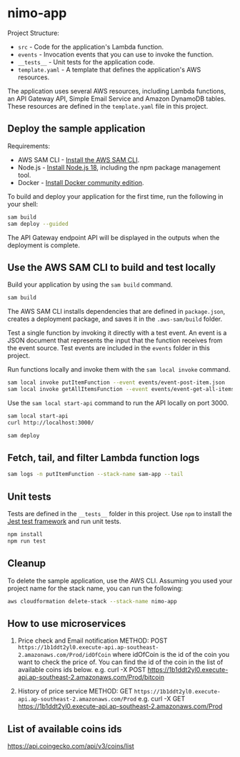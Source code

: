 # nimo-app

Project Structure:

- `src` - Code for the application's Lambda function.
- `events` - Invocation events that you can use to invoke the function.
- `__tests__` - Unit tests for the application code.
- `template.yaml` - A template that defines the application's AWS resources.

The application uses several AWS resources, including Lambda functions, an API Gateway API, Simple Email Service and Amazon DynamoDB tables. These resources are defined in the `template.yaml` file in this project.

## Deploy the sample application

Requirements:

- AWS SAM CLI - [Install the AWS SAM CLI](https://docs.aws.amazon.com/serverless-application-model/latest/developerguide/serverless-sam-cli-install.html).
- Node.js - [Install Node.js 18](https://nodejs.org/en/), including the npm package management tool.
- Docker - [Install Docker community edition](https://hub.docker.com/search/?type=edition&offering=community).

To build and deploy your application for the first time, run the following in your shell:

```bash
sam build
sam deploy --guided
```

The API Gateway endpoint API will be displayed in the outputs when the deployment is complete.

## Use the AWS SAM CLI to build and test locally

Build your application by using the `sam build` command.

```bash
sam build
```

The AWS SAM CLI installs dependencies that are defined in `package.json`, creates a deployment package, and saves it in the `.aws-sam/build` folder.

Test a single function by invoking it directly with a test event. An event is a JSON document that represents the input that the function receives from the event source. Test events are included in the `events` folder in this project.

Run functions locally and invoke them with the `sam local invoke` command.

```bash
sam local invoke putItemFunction --event events/event-post-item.json
sam local invoke getAllItemsFunction --event events/event-get-all-items.json
```

Use the `sam local start-api` command to run the API locally on port 3000.

```bash
sam local start-api
curl http://localhost:3000/
```

```bash
sam deploy
```

## Fetch, tail, and filter Lambda function logs

```bash
sam logs -n putItemFunction --stack-name sam-app --tail
```

## Unit tests

Tests are defined in the `__tests__` folder in this project. Use `npm` to install the [Jest test framework](https://jestjs.io/) and run unit tests.

```bash
npm install
npm run test
```

## Cleanup

To delete the sample application, use the AWS CLI. Assuming you used your project name for the stack name, you can run the following:

```bash
aws cloudformation delete-stack --stack-name nimo-app
```

## How to use microservices

1. Price check and Email notification
   METHOD: POST
   `https://1b1ddt2yl0.execute-api.ap-southeast-2.amazonaws.com/Prod/idOfCoin`
   where idOfCoin is the id of the coin you want to check the price of. You can find the id of the coin in the list of available coins ids below.
   e.g. curl -X POST https://1b1ddt2yl0.execute-api.ap-southeast-2.amazonaws.com/Prod/bitcoin

2. History of price service
   METHOD: GET
   `https://1b1ddt2yl0.execute-api.ap-southeast-2.amazonaws.com/Prod`
   e.g. curl -X GET https://1b1ddt2yl0.execute-api.ap-southeast-2.amazonaws.com/Prod

## List of available coins ids

https://api.coingecko.com/api/v3/coins/list
